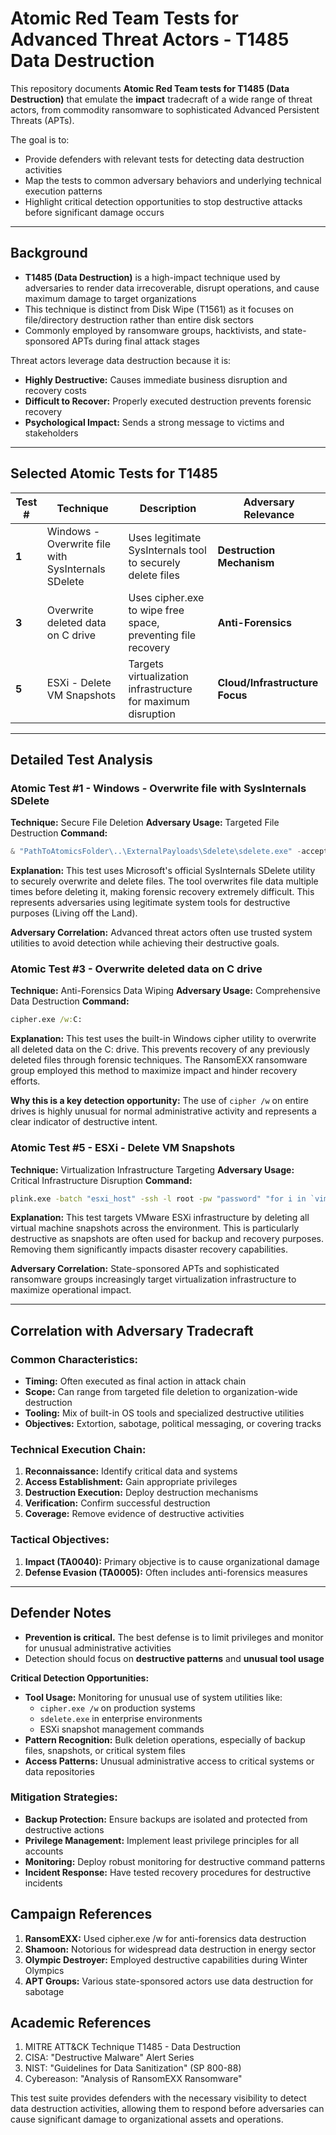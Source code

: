 # Atomic Red Team Tests for Advanced Threat Actors - T1485 Data Destruction

This repository documents **Atomic Red Team tests for T1485 (Data Destruction)** that emulate the **impact** tradecraft of a wide range of threat actors, from commodity ransomware to sophisticated Advanced Persistent Threats (APTs).

The goal is to:
* Provide defenders with relevant tests for detecting data destruction activities
* Map the tests to common adversary behaviors and underlying technical execution patterns
* Highlight critical detection opportunities to stop destructive attacks before significant damage occurs

---

## Background

* **T1485 (Data Destruction)** is a high-impact technique used by adversaries to render data irrecoverable, disrupt operations, and cause maximum damage to target organizations
* This technique is distinct from Disk Wipe (T1561) as it focuses on file/directory destruction rather than entire disk sectors
* Commonly employed by ransomware groups, hacktivists, and state-sponsored APTs during final attack stages

Threat actors leverage data destruction because it is:
* **Highly Destructive:** Causes immediate business disruption and recovery costs
* **Difficult to Recover:** Properly executed destruction prevents forensic recovery
* **Psychological Impact:** Sends a strong message to victims and stakeholders

---

## Selected Atomic Tests for T1485

| Test # | Technique | Description | Adversary Relevance |
|--------|-----------|-------------|---------------------|
| **1** | Windows - Overwrite file with SysInternals SDelete | Uses legitimate SysInternals tool to securely delete files | **Destruction Mechanism** |
| **3** | Overwrite deleted data on C drive | Uses cipher.exe to wipe free space, preventing file recovery | **Anti-Forensics** |
| **5** | ESXi - Delete VM Snapshots | Targets virtualization infrastructure for maximum disruption | **Cloud/Infrastructure Focus** |

---

## Detailed Test Analysis

### Atomic Test #1 - Windows - Overwrite file with SysInternals SDelete
**Technique:** Secure File Deletion
**Adversary Usage:** Targeted File Destruction
**Command:**
```powershell
& "PathToAtomicsFolder\..\ExternalPayloads\Sdelete\sdelete.exe" -accepteula "target_file.txt"
```
**Explanation:** This test uses Microsoft's official SysInternals SDelete utility to securely overwrite and delete files. The tool overwrites file data multiple times before deleting it, making forensic recovery extremely difficult. This represents adversaries using legitimate system tools for destructive purposes (Living off the Land).

**Adversary Correlation:** Advanced threat actors often use trusted system utilities to avoid detection while achieving their destructive goals.

### Atomic Test #3 - Overwrite deleted data on C drive
**Technique:** Anti-Forensics Data Wiping
**Adversary Usage:** Comprehensive Data Destruction
**Command:**
```cmd
cipher.exe /w:C:
```
**Explanation:** This test uses the built-in Windows cipher utility to overwrite all deleted data on the C: drive. This prevents recovery of any previously deleted files through forensic techniques. The RansomEXX ransomware group employed this method to maximize impact and hinder recovery efforts.

**Why this is a key detection opportunity:** The use of `cipher /w` on entire drives is highly unusual for normal administrative activity and represents a clear indicator of destructive intent.

### Atomic Test #5 - ESXi - Delete VM Snapshots
**Technique:** Virtualization Infrastructure Targeting
**Adversary Usage:** Critical Infrastructure Disruption
**Command:**
```cmd
plink.exe -batch "esxi_host" -ssh -l root -pw "password" "for i in `vim-cmd vmsvc/getallvms | awk 'NR>1 {print $1}'`; do vim-cmd vmsvc/snapshot.removeall $i & done"
```
**Explanation:** This test targets VMware ESXi infrastructure by deleting all virtual machine snapshots across the environment. This is particularly destructive as snapshots are often used for backup and recovery purposes. Removing them significantly impacts disaster recovery capabilities.

**Adversary Correlation:** State-sponsored APTs and sophisticated ransomware groups increasingly target virtualization infrastructure to maximize operational impact.

---

## Correlation with Adversary Tradecraft

### Common Characteristics:
* **Timing:** Often executed as final action in attack chain
* **Scope:** Can range from targeted file deletion to organization-wide destruction
* **Tooling:** Mix of built-in OS tools and specialized destructive utilities
* **Objectives:** Extortion, sabotage, political messaging, or covering tracks

### Technical Execution Chain:
1.  **Reconnaissance:** Identify critical data and systems
2.  **Access Establishment:** Gain appropriate privileges
3.  **Destruction Execution:** Deploy destruction mechanisms
4.  **Verification:** Confirm successful destruction
5.  **Coverage:** Remove evidence of destructive activities

### Tactical Objectives:
1.  **Impact (TA0040):** Primary objective is to cause organizational damage
2.  **Defense Evasion (TA0005):** Often includes anti-forensics measures

---

## Defender Notes

* **Prevention is critical.** The best defense is to limit privileges and monitor for unusual administrative activities
* Detection should focus on **destructive patterns** and **unusual tool usage**

**Critical Detection Opportunities:**
*   **Tool Usage:** Monitoring for unusual use of system utilities like:
    *   `cipher.exe /w` on production systems
    *   `sdelete.exe` in enterprise environments
    *   ESXi snapshot management commands
*   **Pattern Recognition:** Bulk deletion operations, especially of backup files, snapshots, or critical system files
*   **Access Patterns:** Unusual administrative access to critical systems or data repositories

### Mitigation Strategies:
* **Backup Protection:** Ensure backups are isolated and protected from destructive actions
* **Privilege Management:** Implement least privilege principles for all accounts
* **Monitoring:** Deploy robust monitoring for destructive command patterns
* **Incident Response:** Have tested recovery procedures for destructive incidents

## Campaign References

1.  **RansomEXX:** Used cipher.exe /w for anti-forensics data destruction
2.  **Shamoon:** Notorious for widespread data destruction in energy sector
3.  **Olympic Destroyer:** Employed destructive capabilities during Winter Olympics
4.  **APT Groups:** Various state-sponsored actors use data destruction for sabotage

## Academic References

1.  MITRE ATT&CK Technique T1485 - Data Destruction
2.  CISA: "Destructive Malware" Alert Series
3.  NIST: "Guidelines for Data Sanitization" (SP 800-88)
4.  Cybereason: "Analysis of RansomEXX Ransomware"

This test suite provides defenders with the necessary visibility to detect data destruction activities, allowing them to respond before adversaries can cause significant damage to organizational assets and operations.